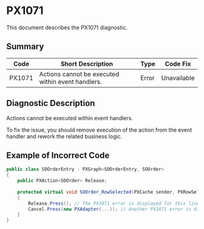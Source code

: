 # PX1071
This document describes the PX1071 diagnostic.

## Summary

| Code   | Short Description                                 | Type  | Code Fix    | 
| ------ | ------------------------------------------------- | ----- | ----------- | 
| PX1071 | Actions cannot be executed within event handlers. | Error | Unavailable |

## Diagnostic Description
Actions cannot be executed within event handlers.

To fix the issue, you should remove execution of the action from the event handler and rework the related business logic.

## Example of Incorrect Code

```C#
public class SOOrderEntry : PXGraph<SOOrderEntry, SOOrder>
{
    public PXAction<SOOrder> Release;
 
    protected virtual void SOOrder_RowSelected(PXCache sender, PXRowSelectedEventArgs e)
    {
        Release.Press(); // The PX1071 error is displayed for this line.
        Cancel.Press(new PXAdapter(...)); // Another PX1071 error is displayed for this line.
    }
}
```